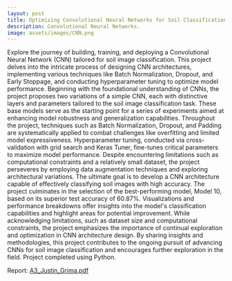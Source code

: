```yaml
---
layout: post
title: Optimizing Convolutional Neural Networks for Soil Classification - A Comprehensive Journey.
description: Convolutional Neural Networks.
image: assets/images/CNN.png
---
```

Explore the journey of building, training, and deploying a Convolutional Neural Network (CNN) tailored for soil image classification. This project delves into the intricate process of designing CNN architectures, implementing various techniques like Batch Normalization, Dropout, and Early Stoppage, and conducting hyperparameter tuning to optimize model performance. Beginning with the foundational understanding of CNNs, the project proposes two variations of a simple CNN, each with distinctive layers and parameters tailored to the soil image classification task. These base models serve as the starting point for a series of experiments aimed at enhancing model robustness and generalization capabilities. Throughout the project, techniques such as Batch Normalization, Dropout, and Padding are systematically applied to combat challenges like overfitting and limited model expressiveness. Hyperparameter tuning, conducted via cross-validation with grid search and Keras Tuner, fine-tunes critical parameters to maximize model performance. Despite encountering limitations such as computational constraints and a relatively small dataset, the project perseveres by employing data augmentation techniques and exploring architectural variations. The ultimate goal is to develop a CNN architecture capable of effectively classifying soil images with high accuracy. The project culminates in the selection of the best-performing model, Model 10, based on its superior test accuracy of 60.87%. Visualizations and performance breakdowns offer insights into the model's classification capabilities and highlight areas for potential improvement. While acknowledging limitations, such as dataset size and computational constraints, the project emphasizes the importance of continual exploration and optimization in CNN architecture design. By sharing insights and methodologies, this project contributes to the ongoing pursuit of advancing CNNs for soil image classification and encourages further exploration in the field. Project completed using Python.

Report: [A3_Justin_Grima.pdf](https://github.com/JustinGrima/justingrima.github.io/files/14969812/A3_Justin_Grima.pdf)
